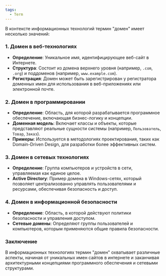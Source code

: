 ```yaml
---
tags:
  - Term
---
```

В контексте информационных технологий термин "домен" имеет несколько значений:

### 1. Домен в веб-технологиях
- **Определение**: Уникальное имя, идентифицирующее веб-сайт в Интернете.
- **Структура**: Состоит из домена верхнего уровня (например, `.com`, `.org`) и поддоменов (например, `www.example.com`).
- **Регистрация**: Домен может быть зарегистрирован у регистратора доменных имен для использования в веб-приложениях или электронной почте.

### 2. Домен в программировании
- **Определение**: Область, для которой разрабатывается программное обеспечение, включающая бизнес-логику и концепции.
- **Доменная модель**: Включает классы и объекты, которые представляют реальные сущности системы (например, `Пользователь`, `Товар`, `Заказ`).
- **Примеры**: Используется в методологиях проектирования, таких как Domain-Driven Design, для разработки более эффективных систем.

### 3. Домен в сетевых технологиях
- **Определение**: Группа компьютеров и устройств в сети, управляемая как единое целое.
- **Active Directory**: Пример домена в Windows-сетях, который позволяет централизованно управлять пользователями и ресурсами, обеспечивая безопасность и доступ.

### 4. Домен в информационной безопасности
- **Определение**: Область, в которой действуют политики безопасности и управления доступом.
- **Сетевые домены**: Определяют группы пользователей и компьютеров, которым применяются общие правила безопасности.

### Заключение
В информационных технологиях термин "домен" охватывает различные аспекты, начиная от уникальных имен сайтов в интернете и заканчивая архитектурными концепциями программного обеспечения и сетевыми структурами.